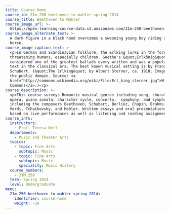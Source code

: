 ```yaml
---
title: Course Home
course_id: 21m-250-beethoven-to-mahler-spring-2014
course_title: Beethoven to Mahler
course_image_url: >-
  https://open-learning-course-data.s3.amazonaws.com/21m-250-beethoven-to-mahler-spring-2014/2f2be2d8030030bcdee2ebc0424ffa93_21m-250s14.jpg
course_image_alternate_text: >-
  A dark figure in a black hood overcomes a swooning young boy riding a white
  horse.
course_image_caption_text: >-
  <p>In German and Scandinavian folklore, the Erlking lurks in the forest
  threatening humans, especially children. Goethe's &quot;Erlkönig&quot; is
  considered one of the greatest ballads every written and was a popular lieder
  text in the classical era. The best known musical setting is by Franz
  Schubert. (&quot;The Erlking&quot; by Albert Sterner, ca. 1910. Image is in
  the public domain. Source: <a
  href="http://commons.wikimedia.org/wiki/File:Erl_king_sterner.jpg">Wikimedia
  Commons</a>.)</p>
course_description: >-
  <p>This course surveys Romantic musical genres including song, choral music,
  opera, piano sonata, character cycle, concerto,  symphony, and symphonic poem,
  including the composers Beethoven, Schubert, Berlioz, Chopin, Brahms, Wagner,
  Verdi, Tchaikovsky, and Mahler. Written essays and oral presentations are
  based on live performances as well as listening and reading assignments.</p>
course_info:
  instructors:
    - Prof. Teresa Neff
  departments:
    - Music and Theater Arts
  topics:
    - topic: Fine Arts
      subtopic: Music
    - topic: Fine Arts
      subtopic: Music
      speciality: Music History
  course_numbers:
    - 21M.250
  term: Spring 2014
  level: Undergraduate
menu:
  21m-250-beethoven-to-mahler-spring-2014:
    identifier: course-home
    weight: -10
---
```


